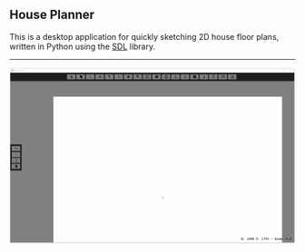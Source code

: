 ## House Planner

This is a desktop application for quickly sketching 2D house floor plans, written in Python using the [SDL](https://www.libsdl.org/) library.

---

![](demo.gif)
